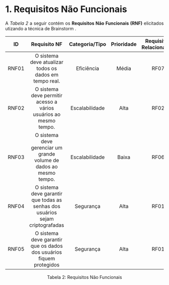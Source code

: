 # 1. Requisitos Não Funcionais

<p align="justify">A <i>Tabela 2</i> a seguir contém os <b>Requisitos Não Funcionais (RNF)</b> elicitados utizando a técnica de Brainstorm .</p>

| ID   |                                 Requisito NF                              | Categoria/Tipo | Prioridade | Requisitos Relacionados |
| :--: | :-----------------------------------------------------------------------: |:-------------: | :--------: | :-----------------:     |
| RNF01 |  O sistema deve atualizar todos os dados em tempo real.                  | Eficiência     |Média       |    RF07               |
| RNF02 |  O sistema deve permitir acesso a vários usuários ao mesmo tempo.        | Escalabilidade |Alta        |    RF02                  |
| RNF03 |  O sistema deve gerenciar um grande volume de dados ao mesmo tempo.      | Escalabilidade |Baixa       |     RF06                   |
| RNF04 |  O sistema deve garantir que todas as senhas dos usuários sejam criptografadas | Segurança|Alta       |     RF01                   |
| RNF05 |  O sistema deve garantir que os dados dos usuários fiquem protegidos     | Segurança |Alta       |     RF01                   |


<div style="text-align: center">
<p>Tabela 2: Requisitos Não Funcionais</p>
</div>
